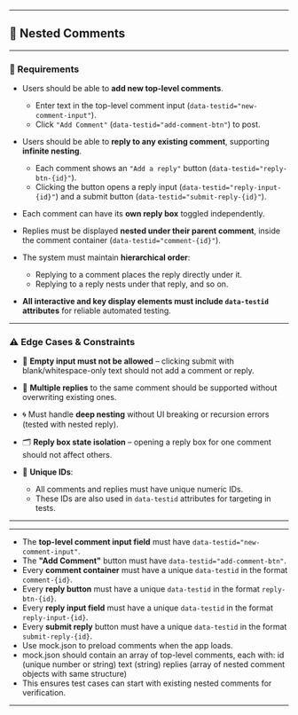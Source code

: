 
---
## 🧵 Nested Comments
---

### 📌 Requirements

- Users should be able to **add new top-level comments**.

  - Enter text in the top-level comment input (`data-testid="new-comment-input"`).
  - Click `"Add Comment"` (`data-testid="add-comment-btn"`) to post.

- Users should be able to **reply to any existing comment**, supporting **infinite nesting**.

  - Each comment shows an `"Add a reply"` button (`data-testid="reply-btn-{id}"`).
  - Clicking the button opens a reply input (`data-testid="reply-input-{id}"`) and a submit button (`data-testid="submit-reply-{id}"`).

- Each comment can have its **own reply box** toggled independently.

- Replies must be displayed **nested under their parent comment**, inside the comment container (`data-testid="comment-{id}"`).

- The system must maintain **hierarchical order**:

  - Replying to a comment places the reply directly under it.
  - Replying to a reply nests under that reply, and so on.

- **All interactive and key display elements must include `data-testid` attributes** for reliable automated testing.

---

### ⚠️ Edge Cases & Constraints

- 🧼 **Empty input must not be allowed** – clicking submit with blank/whitespace-only text should not add a comment or reply.

- 🔁 **Multiple replies** to the same comment should be supported without overwriting existing ones.

- 🌀 Must handle **deep nesting** without UI breaking or recursion errors (tested with nested reply).

- 🗂 **Reply box state isolation** – opening a reply box for one comment should not affect others.

- 🔢 **Unique IDs**:

  - All comments and replies must have unique numeric IDs.
  - These IDs are also used in `data-testid` attributes for targeting in tests.

---

---

- The **top-level comment input field** must have `data-testid="new-comment-input"`.
- The **"Add Comment"** button must have `data-testid="add-comment-btn"`.
- Every **comment container** must have a unique `data-testid` in the format `comment-{id}`.
- Every **reply button** must have a unique `data-testid` in the format `reply-btn-{id}`.
- Every **reply input field** must have a unique `data-testid` in the format `reply-input-{id}`.
- Every **submit reply** button must have a unique `data-testid` in the format `submit-reply-{id}`.
- Use mock.json to preload comments when the app loads.
- mock.json should contain an array of top-level comments, each with:
     id (unique number or string)
     text (string)
     replies (array of nested comment objects with same structure)
- This ensures test cases can start with existing nested comments for verification.
---
